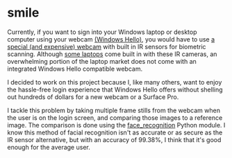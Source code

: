 # smile
Currently, if you want to sign into your Windows laptop or desktop computer using your webcam [(Windows Hello)](https://www.microsoft.com/en-us/windows/windows-hello), you would have to use [a special (and expensive) webcam](https://www.logitech.com/en-us/product/brio) with built in IR sensors for biometric scanning. Although [some laptops](https://www.microsoft.com/en-us/surface) come built in with these IR cameras, an overwhelming portion of the laptop market does not come with an integrated Windows Hello compatible webcam. 

I decided to work on this project because I, like many others, want to enjoy the hassle-free login experience that Windows Hello offers without shelling out hundreds of dollars for a new webcam or a Surface Pro. 

I tackle this problem by taking multiple frame stills from the webcam when the user is on the login screen, and comparing those images to a reference image. The comparison is done using the [face_recognition](https://github.com/ageitgey/face_recognition) Python module. I know this method of facial recognition isn't as accurate or as secure as the IR sensor alternative, but with an accuracy of 99.38%, I think that it's good enough for the average user.
